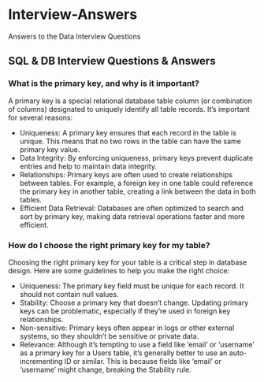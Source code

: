 # Interview-Answers
Answers to the Data Interview Questions

## SQL & DB Interview Questions & Answers 

### What is the primary key, and why is it important?
A primary key is a special relational database table column (or combination of columns) designated to uniquely identify all table records. It’s important for several reasons:
* Uniqueness: A primary key ensures that each record in the table is unique. This means that no two rows in the table can have the same primary key value.
* Data Integrity: By enforcing uniqueness, primary keys prevent duplicate entries and help to maintain data integrity.
* Relationships: Primary keys are often used to create relationships between tables. For example, a foreign key in one table could reference the primary key in another table, creating a link between the data in both tables.
* Efficient Data Retrieval: Databases are often optimized to search and sort by primary key, making data retrieval operations faster and more efficient.

### How do I choose the right primary key for my table?
Choosing the right primary key for your table is a critical step in database design. Here are some guidelines to help you make the right choice:
* Uniqueness: The primary key field must be unique for each record. It should not contain null values.
* Stability: Choose a primary key that doesn’t change. Updating primary keys can be problematic, especially if they’re used in foreign key relationships.
* Non-sensitive: Primary keys often appear in logs or other external systems, so they shouldn’t be sensitive or private data.
* Relevance: Although it’s tempting to use a field like ‘email’ or ‘username’ as a primary key for a Users table, it’s generally better to use an auto-incrementing ID or similar. This is because fields like ‘email’ or ‘username’ might change, breaking the Stability rule.
